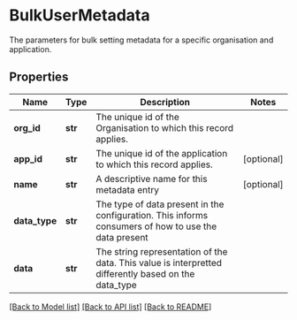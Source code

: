 # BulkUserMetadata

The parameters for bulk setting metadata for a specific organisation and application. 
## Properties
Name | Type | Description | Notes
------------ | ------------- | ------------- | -------------
**org_id** | **str** | The unique id of the Organisation to which this record applies.  | 
**app_id** | **str** | The unique id of the application to which this record applies.  | [optional] 
**name** | **str** | A descriptive name for this metadata entry | [optional] 
**data_type** | **str** | The type of data present in the configuration. This informs consumers of how to use the data present | 
**data** | **str** | The string representation of the data. This value is interpretted differently based on the data_type | 

[[Back to Model list]](../README.md#documentation-for-models) [[Back to API list]](../README.md#documentation-for-api-endpoints) [[Back to README]](../README.md)


